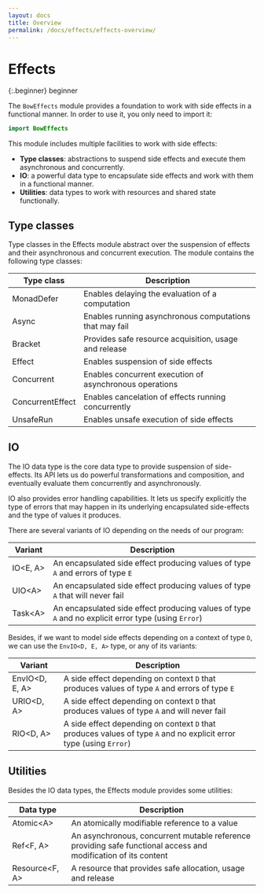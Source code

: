 ```yaml
---
layout: docs
title: Overview
permalink: /docs/effects/effects-overview/
---
```


# Effects
 
 {:.beginner}
 beginner
 
 The `BowEffects` module provides a foundation to work with side effects in a functional manner. In order to use it, you only need to import it:

```swift
import BowEffects
```

 This module includes multiple facilities to work with side effects:
 
 - **Type classes**: abstractions to suspend side effects and execute them asynchronous and concurrently.
 - **IO**: a powerful data type to encapsulate side effects and work with them in a functional manner.
 - **Utilities**: data types to work with resources and shared state functionally.
 
## Type classes
 
 Type classes in the Effects module abstract over the suspension of effects and their asynchronous and concurrent execution. The module contains the following type classes:
 
 | Type class       | Description                                             |
 | ---------------- | ------------------------------------------------------- |
 | MonadDefer       | Enables delaying the evaluation of a computation        |
 | Async            | Enables running asynchronous computations that may fail |
 | Bracket          | Provides safe resource acquisition, usage and release   |
 | Effect           | Enables suspension of side effects                      |
 | Concurrent       | Enables concurrent execution of asynchronous operations |
 | ConcurrentEffect | Enables cancelation of effects running concurrently     |
 | UnsafeRun        | Enables unsafe execution of side effects                |
 
## IO
 
 The IO data type is the core data type to provide suspension of side-effects. Its API lets us do powerful transformations and composition, and eventually evaluate them concurrently and asynchronously.
 
 IO also provides error handling capabilities. It lets us specify explicitly the type of errors that may happen in its underlying encapsulated side-effects and the type of values it produces.
 
 There are several variants of IO depending on the needs of our program:
 
 | Variant        | Description |
 | -------------- | ----------- |
 | IO&lt;E, A&gt; | An encapsulated side effect producing values of type `A` and errors of type `E` |
 | UIO&lt;A&gt;   | An encapsulated side effect producing values of type `A` that will never fail |
 | Task&lt;A&gt;  | An encapsulated side effect producing values of type `A` and no explicit error type (using `Error`) |
 
 Besides, if we want to model side effects depending on a context of type `D`, we can use the `EnvIO<D, E, A>` type, or any of its variants:
 
 | Variant              | Description |
 | -------------------- | ----------- |
 | EnvIO&lt;D, E, A&gt; | A side effect depending on context `D` that produces values of type `A` and errors of type `E` |
 | URIO&lt;D, A&gt;     | A side effect depending on context `D` that produces values of type `A` and will never fail |
 | RIO&lt;D, A&gt;       | A side effect depending on context `D` that produces values of type `A` and no explicit error type (using `Error`) |
 
## Utilities
 
 Besides the IO data types, the Effects module provides some utilities:
 
 | Data type | Description |
 | --------- | ----------- |
 | Atomic&lt;A&gt; | An atomically modifiable reference to a value |
 | Ref&lt;F, A&gt; | An asynchronous, concurrent mutable reference providing safe functional access and modification of its content |
 | Resource&lt;F, A&gt; | A resource that provides safe allocation, usage and release |
 
